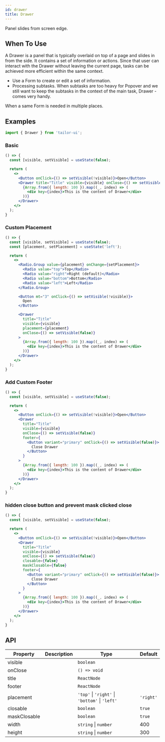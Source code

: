```yaml
---
id: drawer
title: Drawer
---
```


Panel slides from screen edge.

## When To Use

A Drawer is a panel that is typically overlaid on top of a page and slides in from the side. It contains a set of information or actions. Since that user can interact with the Drawer without leaving the current page, tasks can be achieved more efficient within the same context.

- Use a Form to create or edit a set of information.
- Processing subtasks. When subtasks are too heavy for Popover and we still want to keep the subtasks in the context of the main task, Drawer - comes very handy.

When a same Form is needed in multiple places.

## Examples

```js
import { Drawer } from 'tailor-ui';
```

### Basic

```jsx live
() => {
  const [visible, setVisible] = useState(false);

  return (
    <>
      <Button onClick={() => setVisible(!visible)}>Open</Button>
      <Drawer title="Title" visible={visible} onClose={() => setVisible(false)}>
        {Array.from({ length: 100 }).map((_, index) => (
          <div key={index}>This is the content of Drawer</div>
        ))}
      </Drawer>
    </>
  );
}
```

### Custom Placement

```jsx live
() => {
  const [visible, setVisible] = useState(false);
  const [placement, setPlacement] = useState('left');

  return (
    <>
      <Radio.Group value={placement} onChange={setPlacement}>
        <Radio value="top">Top</Radio>
        <Radio value="right">Right (default)</Radio>
        <Radio value="bottom">Bottom</Radio>
        <Radio value="left">Left</Radio>
      </Radio.Group>

      <Button mt="3" onClick={() => setVisible(!visible)}>
        Open
      </Button>

      <Drawer
        title="Title"
        visible={visible}
        placement={placement}
        onClose={() => setVisible(false)}
      >
        {Array.from({ length: 100 }).map((_, index) => (
          <div key={index}>This is the content of Drawer</div>
        ))}
      </Drawer>
    </>
  );
}
```

### Add Custom Footer

```jsx live
() => {
  const [visible, setVisible] = useState(false);

  return (
    <>
      <Button onClick={() => setVisible(!visible)}>Open</Button>
      <Drawer
        title="Title"
        visible={visible}
        onClose={() => setVisible(false)}
        footer={
          <Button variant="primary" onClick={() => setVisible(false)}>
            Close Drawer
          </Button>
        }
      >
        {Array.from({ length: 100 }).map((_, index) => (
          <div key={index}>This is the content of Drawer</div>
        ))}
      </Drawer>
    </>
  );
}
```

### hidden close button and prevent mask clicked close

```jsx live
() => {
  const [visible, setVisible] = useState(false);

  return (
    <>
      <Button onClick={() => setVisible(!visible)}>Open</Button>
      <Drawer
        title="Title"
        visible={visible}
        onClose={() => setVisible(false)}
        closable={false}
        maskClosable={false}
        footer={
          <Button variant="primary" onClick={() => setVisible(false)}>
            Close Drawer
          </Button>
        }
      >
        {Array.from({ length: 100 }).map((_, index) => (
          <div key={index}>This is the content of Drawer</div>
        ))}
      </Drawer>
    </>
  );
}
```

## API

| Property     | Description | Type                                           | Default   |
| ------------ | ----------- | ---------------------------------------------- | --------- |
| visible      |             | `boolean`                                      |           |
| onClose      |             | `() => void`                                   |           |
| title        |             | `ReactNode`                                    |           |
| footer       |             | `ReactNode`                                    |           |
| placement    |             | `'top'` \| `'right'` \| `'bottom'` \| `'left'` | `'right'` |
| closable     |             | `boolean`                                      | `true`    |
| maskClosable |             | `boolean`                                      | `true`    |
| width        |             | `string` \| `number`                           | 400       |
| height       |             | `string` \| `number`                           | 300       |
